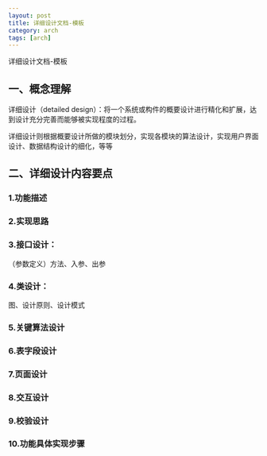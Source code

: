 ```yaml
---
layout: post
title: 详细设计文档-模板
category: arch
tags: [arch]
---
```


详细设计文档-模板

## 一、概念理解
详细设计（detailed design）：将一个系统或构件的概要设计进行精化和扩展，达到设计充分完善而能够被实现程度的过程。 
    
详细设计则根据概要设计所做的模块划分，实现各模块的算法设计，实现用户界面设计、数据结构设计的细化，等等  

## 二、详细设计内容要点

### 1.功能描述

### 2.实现思路

### 3.接口设计：
（参数定义）方法、入参、出参 

### 4.类设计：
图、设计原则、设计模式

### 5.关键算法设计

### 6.表字段设计

### 7.页面设计

### 8.交互设计

### 9.校验设计

### 10.功能具体实现步骤